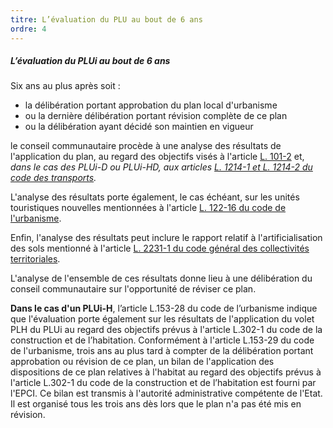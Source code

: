 ```yaml
---
titre: L’évaluation du PLU au bout de 6 ans
ordre: 4
---
```


##### L’évaluation du PLUi au bout de 6 ans

Six ans au plus après soit :
- la délibération portant approbation du plan local d'urbanisme
- ou la dernière délibération portant révision complète de ce plan
- ou la délibération ayant décidé son maintien en vigueur

le conseil communautaire procède à une analyse des résultats de l'application du plan, au regard des objectifs visés à l'article [L. 101-2](https://www.legifrance.gouv.fr/codes/article_lc/LEGIARTI000043977681) et, *dans le cas des PLUi-D ou PLUi-HD, aux articles [L. 1214-1 et L. 1214-2 du code des transports](https://www.legifrance.gouv.fr/codes/section_lc/LEGITEXT000023086525/LEGISCTA000023069063/#LEGISCTA000023086209).*

L'analyse des résultats porte également, le cas échéant, sur les unités touristiques nouvelles mentionnées à l'article [L. 122-16 du code de l'urbanisme](https://www.legifrance.gouv.fr/codes/article_lc/LEGIARTI000033746330).

Enfin, l'analyse des résultats peut inclure le rapport relatif à l'artificialisation des sols mentionné à l'article [L. 2231-1 du code général des collectivités territoriales](https://www.legifrance.gouv.fr/codes/section_lc/LEGITEXT000006070633/LEGISCTA000006164886/#LEGISCTA000043977998).

L'analyse de l'ensemble de ces résultats donne lieu à une délibération du conseil communautaire sur l'opportunité de réviser ce plan.

**Dans le cas d'un PLUi-H**, l’article L.153-28 du code de l’urbanisme indique que l'évaluation porte également sur les résultats de l'application du volet PLH du PLUi au regard des objectifs prévus à l'article L.302-1 du code de la construction et de l’habitation.
Conformément à l'article L.153-29 du code de l'urbanisme, trois ans au plus tard à compter de la délibération portant approbation ou révision de ce plan, un bilan de l'application des dispositions de ce plan relatives à l'habitat au regard des objectifs prévus à l'article L.302-1 du code de la construction et de l’habitation est fourni par l'EPCI. Ce bilan est transmis à l'autorité administrative compétente de l'Etat. Il est organisé tous les trois ans dès lors que le plan n'a pas été mis en révision. 

